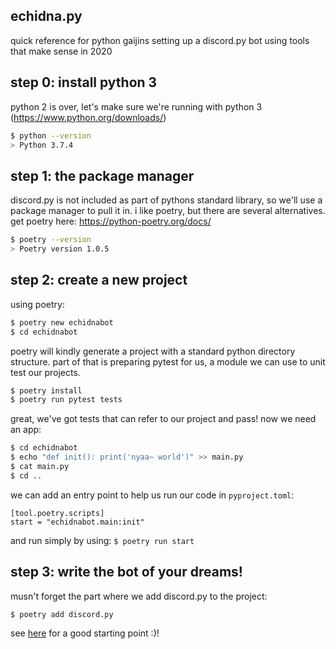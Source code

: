 ## echidna.py
quick reference for python gaijins setting up a discord.py bot using tools that make sense in 2020

## step 0: install python 3
python 2 is over, let's make sure we're running with python 3 (https://www.python.org/downloads/)

```sh
$ python --version
> Python 3.7.4
```

## step 1: the package manager
discord.py is not included as part of pythons standard library, so we'll use a package manager
to pull it in. i like poetry, but there are several alternatives. 
get poetry here: https://python-poetry.org/docs/

```sh
$ poetry --version
> Poetry version 1.0.5
```

## step 2: create a new project
using poetry:

```sh
$ poetry new echidnabot
$ cd echidnabot
```

poetry will kindly generate a project with a standard python directory structure. part of that
is preparing pytest for us, a module we can use to unit test our projects.

```sh
$ poetry install
$ poetry run pytest tests
```

great, we've got tests that can refer to our project and pass! now we need an app:

```sh
$ cd echidnabot
$ echo "def init(): print('nyaa~ world')" >> main.py
$ cat main.py
$ cd ..
```

we can add an entry point to help us run our code in `pyproject.toml`:

```
[tool.poetry.scripts]
start = "echidnabot.main:init"
```

and run simply by using: `$ poetry run start`

## step 3: write the bot of your dreams!

musn't forget the part where we add discord.py to the project:

```sh
$ poetry add discord.py
```

see [here](echidnabot/echidnabot/main.py) for a good starting point :)!

